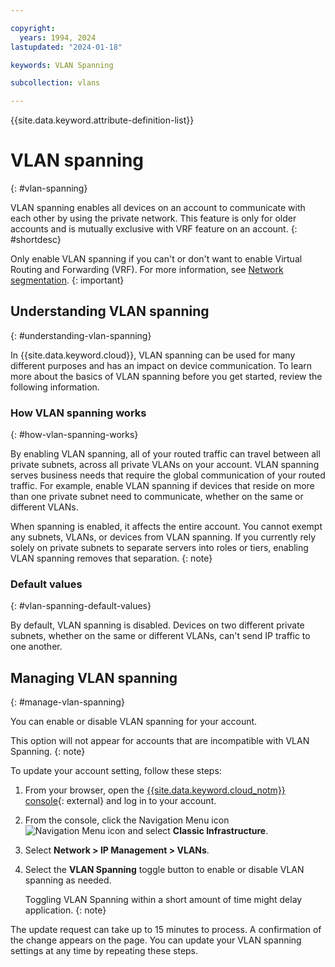 ```yaml
---

copyright:
  years: 1994, 2024
lastupdated: "2024-01-18"

keywords: VLAN Spanning

subcollection: vlans

---
```


{{site.data.keyword.attribute-definition-list}}

# VLAN spanning
{: #vlan-spanning}

VLAN spanning enables all devices on an account to communicate with each other by using the private network. This feature is only for older accounts and is mutually exclusive with VRF feature on an account.
{: #shortdesc}

Only enable VLAN spanning if you can't or don't want to enable Virtual Routing and Forwarding (VRF). For more information, see [Network segmentation](/docs/containers?topic=containers-subnets#basics_segmentation).
{: important}

## Understanding VLAN spanning
{: #understanding-vlan-spanning}

In {{site.data.keyword.cloud}}, VLAN spanning can be used for many different purposes and has an impact on device communication. To learn more about the basics of VLAN spanning before you get started, review the following information.

### How VLAN spanning works
{: #how-vlan-spanning-works}

By enabling VLAN spanning, all of your routed traffic can travel between all private subnets, across all private VLANs on your account. VLAN spanning serves business needs that require the global communication of your routed traffic. For example, enable VLAN spanning if devices that reside on more than one private subnet need to communicate, whether on the same or different VLANs.

When spanning is enabled, it affects the entire account. You cannot exempt any subnets, VLANs, or devices from VLAN spanning. If you currently rely solely on private subnets to separate servers into roles or tiers, enabling VLAN spanning removes that separation.
{: note}

### Default values
{: #vlan-spanning-default-values}

By default, VLAN spanning is disabled. Devices on two different private subnets, whether on the same or different VLANs, can't send IP traffic to one another.

## Managing VLAN spanning
{: #manage-vlan-spanning}

You can enable or disable VLAN spanning for your account.

This option will not appear for accounts that are incompatible with VLAN Spanning.
{: note}

To update your account setting, follow these steps:

1. From your browser, open the [{{site.data.keyword.cloud_notm}} console](/login){: external} and log in to your account.
1. From the console, click the Navigation Menu icon ![Navigation Menu icon](../../icons/icon_hamburger.svg) and select **Classic Infrastructure**.
1. Select **Network > IP Management > VLANs**.
1. Select the **VLAN Spanning** toggle button to enable or disable VLAN spanning as needed.

   Toggling VLAN Spanning within a short amount of time might delay application.
   {: note}

The update request can take up to 15 minutes to process. A confirmation of the change appears on the page. You can update your VLAN spanning settings at any time by repeating these steps.
